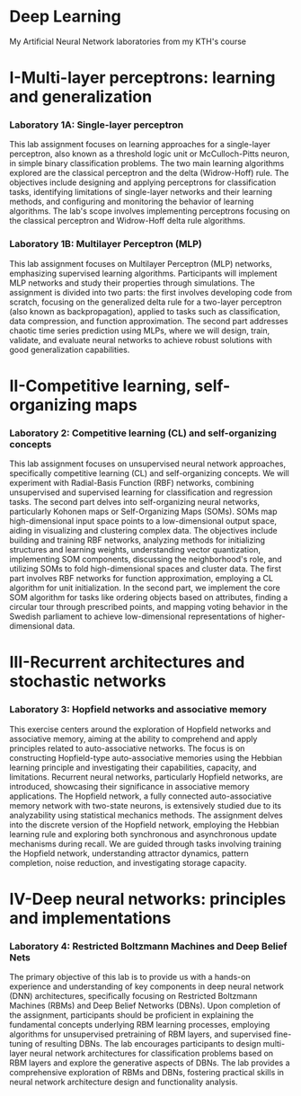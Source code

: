 # Deep Learning
My Artificial Neural Network laboratories from my KTH's course

# I-Multi-layer perceptrons: learning and generalization
  ### Laboratory 1A: Single-layer perceptron
  This lab assignment focuses on learning approaches for a single-layer perceptron, also known as a threshold logic unit or McCulloch-Pitts neuron, in simple binary classification problems. The two main learning algorithms explored are the classical perceptron and the delta (Widrow-Hoff) rule. The objectives include designing and applying perceptrons for classification tasks, identifying limitations of single-layer networks and their learning methods, and configuring and monitoring the behavior of learning algorithms. The lab's scope involves implementing perceptrons focusing on the classical perceptron and Widrow-Hoff delta rule algorithms. 

  ### Laboratory 1B: Multilayer Perceptron (MLP) 
  This lab assignment focuses on Multilayer Perceptron (MLP) networks, emphasizing supervised learning algorithms. Participants will implement MLP networks and study their properties through simulations. The assignment is divided into two parts: the first involves developing code from scratch, focusing on the generalized delta rule for a two-layer perceptron (also known as backpropagation), applied to tasks such as classification, data compression, and function approximation. The second part addresses chaotic time series prediction using MLPs, where we will design, train, validate, and evaluate neural networks to achieve robust solutions with good generalization capabilities.
  
# II-Competitive learning, self-organizing maps
  ### Laboratory 2: Competitive learning (CL) and self-organizing concepts
  This lab assignment focuses on unsupervised neural network approaches, specifically competitive learning (CL) and self-organizing concepts. We will experiment with Radial-Basis Function (RBF) networks, combining unsupervised and supervised learning for classification and regression tasks. The second part delves into self-organizing neural networks, particularly Kohonen maps or Self-Organizing Maps (SOMs). SOMs map high-dimensional input space points to a low-dimensional output space, aiding in visualizing and clustering complex data. The objectives include building and training RBF networks, analyzing methods for initializing structures and learning weights, understanding vector quantization, implementing SOM components, discussing the neighborhood's role, and utilizing SOMs to fold high-dimensional spaces and cluster data. The first part involves RBF networks for function approximation, employing a CL algorithm for unit initialization. In the second part, we implement the core SOM algorithm for tasks like ordering objects based on attributes, finding a circular tour through prescribed points, and mapping voting behavior in the Swedish parliament to achieve low-dimensional representations of higher-dimensional data.

# III-Recurrent architectures and stochastic networks
  ### Laboratory 3: Hopfield networks and associative memory
  This exercise centers around the exploration of Hopfield networks and associative memory, aiming at the ability to comprehend and apply principles related to auto-associative networks. The focus is on constructing Hopfield-type auto-associative memories using the Hebbian learning principle and investigating their capabilities, capacity, and limitations. Recurrent neural networks, particularly Hopfield networks, are introduced, showcasing their significance in associative memory applications. The Hopfield network, a fully connected auto-associative memory network with two-state neurons, is extensively studied due to its analyzability using statistical mechanics methods. The assignment delves into the discrete version of the Hopfield network, employing the Hebbian learning rule and exploring both synchronous and asynchronous update mechanisms during recall. We are guided through tasks involving training the Hopfield network, understanding attractor dynamics, pattern completion, noise reduction, and investigating storage capacity.

# IV-Deep neural networks: principles and implementations
  ### Laboratory 4: Restricted Boltzmann Machines and Deep Belief Nets
  The primary objective of this lab is to provide us with a hands-on experience and understanding of key components in deep neural network (DNN) architectures, specifically focusing on Restricted Boltzmann Machines (RBMs) and Deep Belief Networks (DBNs). Upon completion of the assignment, participants should be proficient in explaining the fundamental concepts underlying RBM learning processes, employing algorithms for unsupervised pretraining of RBM layers, and supervised fine-tuning of resulting DBNs. The lab encourages participants to design multi-layer neural network architectures for classification problems based on RBM layers and explore the generative aspects of DBNs. The lab provides a comprehensive exploration of RBMs and DBNs, fostering practical skills in neural network architecture design and functionality analysis.
  

